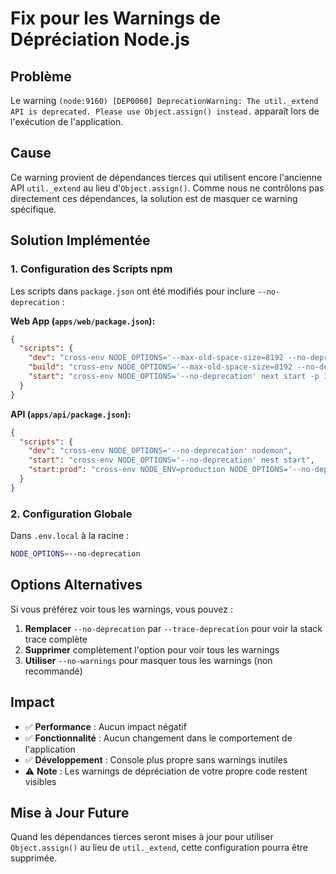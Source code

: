 # Fix pour les Warnings de Dépréciation Node.js

## Problème

Le warning `(node:9160) [DEP0060] DeprecationWarning: The util._extend API is deprecated. Please use Object.assign() instead.` apparaît lors de l'exécution de l'application.

## Cause

Ce warning provient de dépendances tierces qui utilisent encore l'ancienne API `util._extend` au lieu d'`Object.assign()`. Comme nous ne contrôlons pas directement ces dépendances, la solution est de masquer ce warning spécifique.

## Solution Implémentée

### 1. Configuration des Scripts npm

Les scripts dans `package.json` ont été modifiés pour inclure `--no-deprecation` :

**Web App (`apps/web/package.json`):**
```json
{
  "scripts": {
    "dev": "cross-env NODE_OPTIONS='--max-old-space-size=8192 --no-deprecation' NODE_ENV=development next dev -p 3005",
    "build": "cross-env NODE_OPTIONS='--max-old-space-size=8192 --no-deprecation' next build",
    "start": "cross-env NODE_OPTIONS='--no-deprecation' next start -p 3005"
  }
}
```

**API (`apps/api/package.json`):**
```json
{
  "scripts": {
    "dev": "cross-env NODE_OPTIONS='--no-deprecation' nodemon",
    "start": "cross-env NODE_OPTIONS='--no-deprecation' nest start",
    "start:prod": "cross-env NODE_ENV=production NODE_OPTIONS='--no-deprecation' node dist/app/main"
  }
}
```

### 2. Configuration Globale

Dans `.env.local` à la racine :
```bash
NODE_OPTIONS=--no-deprecation
```

## Options Alternatives

Si vous préférez voir tous les warnings, vous pouvez :

1. **Remplacer** `--no-deprecation` par `--trace-deprecation` pour voir la stack trace complète
2. **Supprimer** complètement l'option pour voir tous les warnings
3. **Utiliser** `--no-warnings` pour masquer tous les warnings (non recommandé)

## Impact

- ✅ **Performance** : Aucun impact négatif
- ✅ **Fonctionnalité** : Aucun changement dans le comportement de l'application
- ✅ **Développement** : Console plus propre sans warnings inutiles
- ⚠️ **Note** : Les warnings de dépréciation de votre propre code restent visibles

## Mise à Jour Future

Quand les dépendances tierces seront mises à jour pour utiliser `Object.assign()` au lieu de `util._extend`, cette configuration pourra être supprimée.